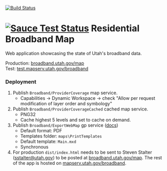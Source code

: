 [![Build Status](https://travis-ci.org/agrc/broadband.svg)](https://travis-ci.org/agrc/broadband)

[![Sauce Test Status](https://saucelabs.com/browser-matrix/agrc-broadband.svg)](https://saucelabs.com/u/agrc-broadband)
Residential Broadband Map
=========================

Web application showcasing the state of Utah's broadband data.

Production: [broadband.utah.gov/map](https://broadband.utah.gov/map)  
Test: [test.mapserv.utah.gov/broadband](https://test.mapserv.utah.gov/broadband)  

### Deployment
1. Publish `Broadband/ProviderCoverage` map service.
    * Capabilities -> Dynamic Workspace -> check "Allow per request modification of layer order and symbology"
1. Publish `Broadband/ProviderCoverageCached` cached map service.
    * PNG32
    * Cache highest 5 levels and set to cache on demand.
1. Publish `Broadband/ExportWebMap` gp service ([docs](https://server.arcgis.com/en/server/latest/get-started/windows/tutorial-publishing-additional-services-for-printing.htm))
    * Default format: PDF
    * Templates folder: `maps\PrintTemplates`
    * Default template: `Main.mxd`
    * Synchronous
1. For production `dist/index.html` needs to be sent to Steven Stalter (sstalter@utah.gov) to be posted at [broadband.utah.gov/map](https://broadband.utah.gov/map). The rest of the app is hosted on [mapserv.utah.gov/broadband](https://mapserv.utah.gov/broadband).
